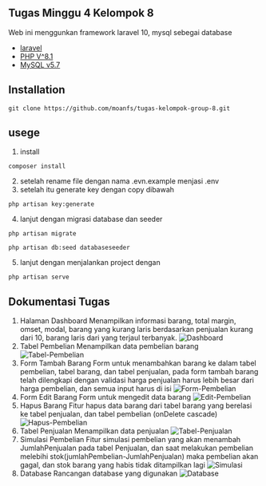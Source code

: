 ## Tugas Minggu 4 Kelompok 8

Web ini menggunkan framework laravel 10, mysql sebegai database

-   [laravel](https://laravel.com/docs/routing)
-   [PHP V^8.1](https://www.php.net/)
-   [MySQL v5.7](https://dev.mysql.com/doc/refman/5.7/en/index.html)

## Installation

```
git clone https://github.com/moanfs/tugas-kelompok-group-8.git
```

## usege

1. install

```
composer install
```

2. setelah rename file dengan nama .evn.example menjasi .env
3. setelah itu generate key dengan copy dibawah

```
php artisan key:generate
```

4. lanjut dengan migrasi database dan seeder

```
php artisan migrate
```

```
php artisan db:seed databaseseeder
```

5. lanjut dengan menjalankan project dengan

```
php artisan serve
```

## Dokumentasi Tugas

1. Halaman Dashboard
   Menampilkan informasi barang, total margin, omset, modal, barang yang kurang laris berdasarkan penjualan kurang dari 10, barang laris dari yang terjaul terbanyak.
   ![Dashboard](https://github.com/moanfs/tugas-kelompok-group-8/blob/main/public/images/dashboard.png)
2. Tabel Pembelian
   Menampilkan data pembelian barang
   ![Tabel-Pembelian](https://github.com/moanfs/tugas-kelompok-group-8/blob/main/public/images/tabelpembelian.png)
3. Form Tambah Barang
   Form untuk menambahkan barang ke dalam tabel pembelian, tabel barang, dan tabel penjualan, pada form tambah barang telah dilengkapi dengan validasi harga penjualan harus lebih besar dari harga pembelian, dan semua input harus di isi
   ![Form-Pembelian](https://github.com/moanfs/tugas-kelompok-group-8/blob/main/public/images/form-pembelian.png)
4. Form Edit Barang
   Form untuk mengedit data barang
   ![Edit-Pembelian](https://github.com/moanfs/tugas-kelompok-group-8/blob/main/public/images/edit-pembelian.png)
5. Hapus Barang
   Fitur hapus data barang dari tabel barang yang berelasi ke tabel penjualan, dan tabel pembelian (onDelete cascade)
   ![Hapus-Pembelian](https://github.com/moanfs/tugas-kelompok-group-8/blob/main/public/images/hapus-pembelian.png)
6. Tabel Penjualan
   Menampilkan data penjualan
   ![Tabel-Penjualan](https://github.com/moanfs/tugas-kelompok-group-8/blob/main/public/images/penjualan.png)
7. Simulasi Pembelian
   Fitur simulasi pembelian yang akan menambah JumlahPenjualan pada tabel Penjualan, dan saat melakukan pembelian melebihi stok(jumlahPembelian-JumlahPenjualan) maka pembelian akan gagal, dan stok barang yang habis tidak ditampilkan lagi
   ![Simulasi](https://github.com/moanfs/tugas-kelompok-group-8/blob/main/public/images/simulasi.png)
8. Database
   Rancangan database yang digunakan
   ![Database](https://github.com/moanfs/tugas-kelompok-group-8/blob/main/public/images/database.png)
